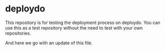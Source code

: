 deploydo
========

This repository is for testing the deployment process on deploydo.
You can use this as a test repository without the need to test with your own repositories.

And here we go with an update of this file.
